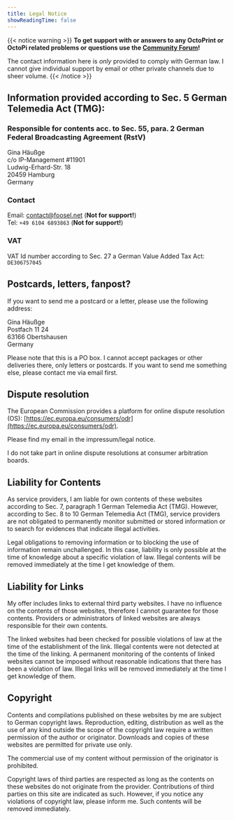 ```yaml
---
title: Legal Notice
showReadingTime: false
---
```


{{< notice warning >}}
**To get support with or answers to any OctoPrint or OctoPi related problems or questions use the [Community Forum](https://community.octoprint.org)!**

The contact information here is *only* provided to comply with German law. I cannot give individual support by email or other private channels due to sheer volume.
{{< /notice >}}

## Information provided according to Sec. 5 German Telemedia Act (TMG):

### Responsible for contents acc. to Sec. 55, para. 2 German Federal Broadcasting Agreement (RstV)

Gina Häußge  
c/o IP-Management #11901  
Ludwig-Erhard-Str. 18  
20459 Hamburg  
Germany

### Contact

Email: [contact@foosel.net](mailto:contact@foosel.net) (**Not for support!**)  
Tel: `+49 6104 6893863` (**Not for support!**)

### VAT

VAT Id number according to Sec. 27 a German Value Added Tax Act: `DE306757045`


## Postcards, letters, fanpost?

If you want to send me a postcard or a letter, please use the following address:

Gina Häußge  
Postfach 11 24  
63166 Obertshausen  
Germany

Please note that this is a PO box. I cannot accept packages or other deliveries there, only letters or postcards. If you want to send me something else, please contact me via email first.

## Dispute resolution

The European Commission provides a platform for online dispute resolution (OS): [https://ec.europa.eu/consumers/odr](https://ec.europa.eu/consumers/odr).

Please find my email in the impressum/legal notice.

I do not take part in online dispute resolutions at consumer arbitration boards.

## Liability for Contents

As service providers, I am liable for own contents of these websites according to Sec. 7, paragraph 1 German Telemedia Act (TMG). However, according to Sec. 8 to 10 German Telemedia Act (TMG), service providers are not obligated to permanently monitor submitted or stored information or to search for evidences that indicate illegal activities.

Legal obligations to removing information or to blocking the use of information remain unchallenged. In this case, liability is only possible at the time of knowledge about a specific violation of law. Illegal contents will be removed immediately at the time I get knowledge of them.

## Liability for Links

My offer includes links to external third party websites. I have no influence on the contents of those websites, therefore I cannot guarantee for those contents. Providers or administrators of linked websites are always responsible for their own contents.

The linked websites had been checked for possible violations of law at the time of the establishment of the link. Illegal contents were not detected at the time of the linking. A permanent monitoring of the contents of linked websites cannot be imposed without reasonable indications that there has been a violation of law. Illegal links will be removed immediately at the time I get knowledge of them.

## Copyright

Contents and compilations published on these websites by me are subject to German copyright laws. Reproduction, editing, distribution as well as the use of any kind outside the scope of the copyright law require a written permission of the author or originator. Downloads and copies of these websites are permitted for private use only.

The commercial use of my content without permission of the originator is prohibited.

Copyright laws of third parties are respected as long as the contents on these websites do not originate from the provider. Contributions of third parties on this site are indicated as such. However, if you notice any violations of copyright law, please inform me. Such contents will be removed immediately.
